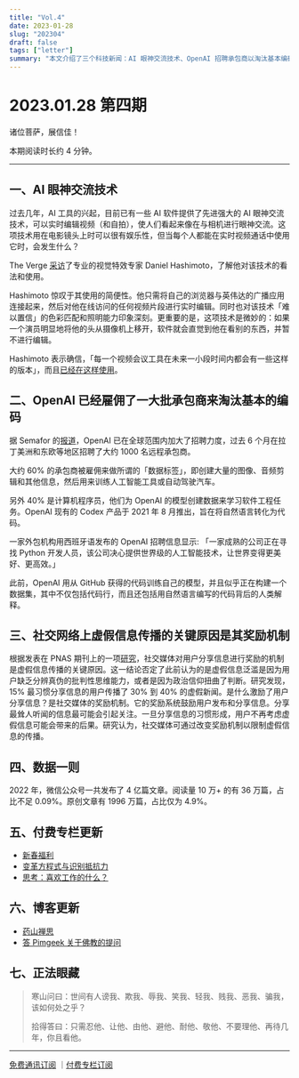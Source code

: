 ```yaml
---
title: "Vol.4"
date: 2023-01-28
slug: "202304"
draft: false
tags: ["letter"]
summary: "本文介绍了三个科技新闻：AI 眼神交流技术、OpenAI 招聘承包商以淘汰基本编码、社交媒体奖励机制导致虚假信息传播。"
---
```


# 2023.01.28 第四期

诸位菩萨，展信佳！

本期阅读时长约 4 分钟。

---

## 一、AI 眼神交流技术

过去几年，AI 工具的兴起，目前已有一些 AI 软件提供了先进强大的 AI 眼神交流技术，可以实时编辑视频（和自拍），使人们看起来像在与相机进行眼神交流。这项技术用在电影镜头上时可以很有娱乐性，但当每个人都能在实时视频通话中使用它时，会发生什么？

The Verge [采访](https://www.theverge.com/2023/1/26/23572459/ai-eye-contact-tech-nvidia-movie-edit-clips)了专业的视觉特效专家 Daniel Hashimoto，了解他对该技术的看法和使用。

Hashimoto 惊叹于其使用的简便性。他只需将自己的浏览器与英伟达的广播应用连接起来，然后对他在线访问的任何视频片段进行实时编辑。同时也对该技术「难以置信」的色彩匹配和照明能力印象深刻。更重要的是，这项技术是微妙的：如果一个演员明显地将他的头从摄像机上移开，软件就会直觉到他在看别的东西，并暂不进行编辑。

Hashimoto 表示确信，「每一个视频会议工具在未来一小段时间内都会有一些这样的版本」，而且[已经在这样使用](https://www.iflscience.com/nvidia-s-new-ai-makes-eye-contact-on-video-calls-so-you-don-t-have-to-67221)。

## 二、OpenAI 已经雇佣了一大批承包商来淘汰基本的编码

据 Semafor 的[报道](https://www.semafor.com/article/01/27/2023/openai-has-hired-an-army-of-contractors-to-make-basic-coding-obsolete)，OpenAI 已在全球范围内加大了招聘力度，过去 6 个月在拉丁美洲和东欧等地区招聘了大约 1000 名远程承包商。

大约 60% 的承包商被雇佣来做所谓的「数据标签」，即创建大量的图像、音频剪辑和其他信息，然后用来训练人工智能工具或自动驾驶汽车。

另外 40% 是计算机程序员，他们为 OpenAI 的模型创建数据来学习软件工程任务。OpenAI 现有的 Codex 产品于 2021 年 8 月推出，旨在将自然语言转化为代码。

一家外包机构用西班牙语发布的 OpenAI 招聘信息显示: 「一家成熟的公司正在寻找 Python 开发人员，该公司决心提供世界级的人工智能技术，让世界变得更美好、更高效。」

此前，OpenAI 用从 GitHub 获得的代码训练自己的模型，并且似乎正在构建一个数据集，其中不仅包括代码行，而且还包括用自然语言编写的代码背后的人类解释。

## 三、社交网络上虚假信息传播的关键原因是其奖励机制

根据发表在 PNAS 期刊上的一项[研究](https://phys.org/news/2023-01-reveals-key-fake-news-social.html)，社交媒体对用户分享信息进行奖励的机制是虚假信息传播的关键原因。这一结论否定了此前认为的是虚假信息泛滥是因为用户缺乏分辨真伪的批判性思维能力，或者是因为政治信仰扭曲了判断。研究发现，15% 最习惯分享信息的用户传播了 30% 到 40% 的虚假新闻。是什么激励了用户分享信息？是社交媒体的奖励机制。它的奖励系统鼓励用户发布和分享信息。分享最耸人听闻的信息最可能会引起关注。一旦分享信息的习惯形成，用户不再考虑虚假信息可能会带来的后果。研究认为，社交媒体可通过改变奖励机制以限制虚假信息的传播。

## 四、数据一则

2022 年，微信公众号一共发布了 4 亿篇文章。阅读量 10 万+ 的有 36 万篇，占比不足 0.09%。原创文章有 1996 万篇，占比仅为 4.9%。

## 五、付费专栏更新

- [新春福利](https://xiaobot.net/post/e4e3a5f7-8c24-45da-8cc2-611f02c96a9f)
- [变革方程式与识别抵抗力](https://xiaobot.net/post/6626d6bc-a70a-406d-9afd-54f879529ab5)
- [思考：喜欢工作的什么？](https://xiaobot.net/post/621be691-c1dd-4ac4-bfaa-61f0f7df853c)

## 六、博客更新

- [药山禅思](https://justgoidea.com/posts/2023-005)
- [答 Pimgeek 关于佛教的提问](https://justgoidea.com/posts/2023-006)

## 七、正法眼藏

> 寒山问曰：世间有人谤我、欺我、辱我、笑我、轻我、贱我、恶我、骗我，该如何处之乎？
>
>
> 拾得答曰：只需忍他、让他、由他、避他、耐他、敬他、不要理他、再待几年，你且看他。
>

---

[免费通讯订阅](https://letters.justgoidea.com/) ｜[付费专栏订阅](https://xiaobot.net/p/ywkh?refer=59b4c4c8-52a3-4dd4-b54b-1a81d7a4fb18)
